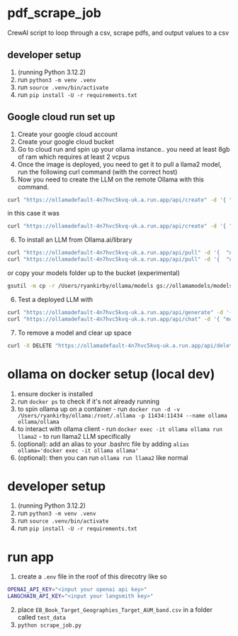 # pdf_scrape_job

CrewAI script to loop through a csv, scrape pdfs, and output values to a csv

## developer setup

1.  (running Python 3.12.2)
2.  run `python3 -m venv .venv`
3.  run `source .venv/bin/activate`
4.  run `pip install -U -r requirements.txt`

## Google cloud run set up

1. Create your google cloud account
2. Create your google cloud bucket
3. Go to cloud run and spin up your ollama instance.. you need at least 8gb of ram which requires at least 2 vcpus
4. Once the image is deployed, you need to get it to pull a llama2 model, run the following curl command (with the correct host)
5. Now you need to create the LLM on the remote Ollama with this command.

```bash
curl "https://ollamadefault-4n7hvc5kvq-uk.a.run.app/api/create" -d '{ "name": "mistral_tools", "modelfile": "<modelfile on a single line>" }'
```

in this case it was

```bash
curl "https://ollamadefault-4n7hvc5kvq-uk.a.run.app/api/create" -d '{ "name": "mixtral_tools", "modelfile": "FROM mixtral:latest\nPARAMETER temperature 0.2\nSYSTEM \"You are an assistant proficient in understanding and learning how to call functions defined by the user.\"" }'
```

6. To install an LLM from Ollama.ai/library

```bash
curl "https://ollamadefault-4n7hvc5kvq-uk.a.run.app/api/pull" -d '{  "name": "mixtral" }'
curl "https://ollamadefault-4n7hvc5kvq-uk.a.run.app/api/pull" -d '{  "name": "mixtral:8x7b-instruct-v0.1-q2_K", "stream": true }'
```

or copy your models folder up to the bucket (experimental)

```bash
gsutil -m cp -r /Users/ryankirby/ollama/models gs://ollamamodels/models
```

6. Test a deployed LLM with

```bash
curl "https://ollamadefault-4n7hvc5kvq-uk.a.run.app/api/generate" -d '{ "model": "mixtral", "prompt": "Why is the sky blue?", "stream": false }'
curl "https://ollamadefault-4n7hvc5kvq-uk.a.run.app/api/chat" -d '{ "model": "mixtral", "messages": [{ "role": "user", "content" : "Why is the sky blue?", "stream": false }]}'
```

7. To remove a model and clear up space

```bash
curl -X DELETE "https://ollamadefault-4n7hvc5kvq-uk.a.run.app/api/delete" -d '{  "name": "mistral" }'
```

# ollama on docker setup (local dev)

1. ensure docker is installed
2. run `docker ps` to check if it's not already running
3. to spin ollama up on a container - run `docker run -d -v /Users/ryankirby/ollama:/root/.ollama -p 11434:11434 --name ollama ollama/ollama`
4. to interact with ollama client - run `docker exec -it ollama ollama run llama2` - to run llama2 LLM specifically
5. (optional): add an alias to your .bashrc file by adding `alias ollama='docker exec -it ollama ollama'`
6. (optional): then you can run `ollama run llama2` like normal

# developer setup

1. (running Python 3.12.2)
2. run `python3 -m venv .venv`
3. run `source .venv/bin/activate`
4. run `pip install -U -r requirements.txt`

# run app

1. create a `.env` file in the roof of this direcotry like so

```bash
OPENAI_API_KEY="<input your openai api key>"
LANGCHAIN_API_KEY="<input your langsmith key>"
```

2. place `EB_Book_Target_Geographies_Target_AUM_band.csv` in a folder called `test_data`
3. `python scrape_job.py`
